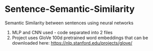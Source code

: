 # Sentence-Semantic-Similarity
Semantic Similarity between sentences using neural networks

1. MLP and CNN used - code separated into 2 files
2. Project uses GloVe 100d pretrained word embeddings that can be downloaded here: https://nlp.stanford.edu/projects/glove/
